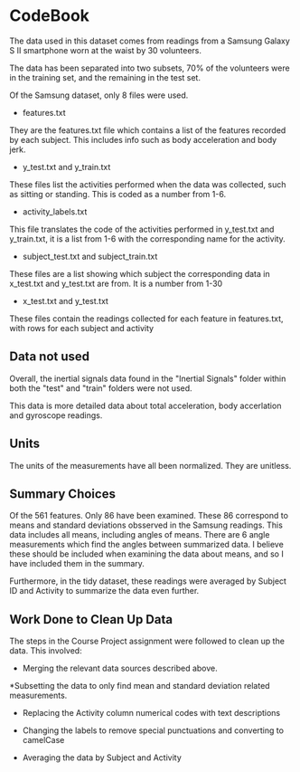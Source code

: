 CodeBook
===============

The data used in this dataset comes from readings from a Samsung Galaxy S II smartphone worn at the waist by 30 volunteers.

The data has been separated into two subsets, 70% of the volunteers were in the training set, and the remaining in the test set.

Of the Samsung dataset, only 8 files were used.

* features.txt

They are the features.txt file which contains a list of the features recorded by each subject. This includes info such as body acceleration and body jerk.

* y_test.txt and y_train.txt

These files list the activities performed when the data was collected, such as sitting or standing. This is coded as a number from 1-6.

* activity_labels.txt

This file translates the code of the activities performed in y_test.txt and y_train.txt, it is a list from 1-6 with the corresponding name for the activity.

* subject_test.txt and subject_train.txt

These files are a list showing which subject the corresponding data in x_test.txt and y_test.txt are from. It is a number from 1-30

* x_test.txt and y_test.txt

These files contain the readings collected for each feature in features.txt, with rows for each subject and activity

## Data not used

Overall, the inertial signals data found in the "Inertial Signals" folder within both the "test" and "train" folders were not used. 

This data is more detailed data about total acceleration, body accerlation and gyroscope readings.

## Units

The units of the measurements have all been normalized. They are unitless.

## Summary Choices

Of the 561 features. Only 86 have been examined. These 86 correspond to means and standard deviations obsserved in the Samsung readings.
This data includes all means, including angles of means. There are 6 angle measurements which find the angles between summarized data. I believe these should be included when examining the data about means, and so I have included them in the summary.

Furthermore, in the tidy dataset, these readings were averaged by Subject ID and Activity to summarize the data even further.

## Work Done to Clean Up Data

The steps in the Course Project assignment were followed to clean up the data. This involved:

* Merging the relevant data sources described above.

*Subsetting the data to only find mean and standard deviation related measurements.

* Replacing the Activity column numerical codes with text descriptions

* Changing the labels to remove special punctuations and converting to camelCase

* Averaging the data by Subject and Activity